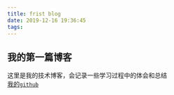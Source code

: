 ```yaml
---
title: frist blog
date: 2019-12-16 19:36:45
tags:
---
```


## 我的第一篇博客
这里是我的技术博客，会记录一些学习过程中的体会和总结  
[我的`github`](https://github.com/qingshui3000)
